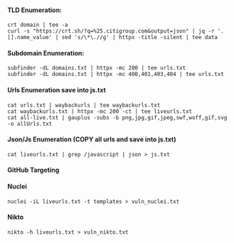 #### TLD Enumeration:
```
crt domain | tee -a
curl -s "https://crt.sh/?q=%25.citigroup.com&output=json" | jq -r '.[].name_value' | sed 's/\*\.//g' | httpx -title -silent | tee data
```
#### Subdomain Enumeration:
```
subfinder -dL domains.txt | httpx -mc 200 | tee urls.txt
subfinder -dL domains.txt | httpx -mc 400,401,403,404 | tee urls.txt
```
#### Urls Enumeration save into js.txt
```
cat urls.txt | waybackurls | tee waybackurls.txt
cat waybackurls.txt | httpx -mc 200 -ct | tee liveurls.txt
cat all-live.txt | gauplus -subs -b png,jpg,gif,jpeg,swf,woff,gif,svg -o allUrls.txt
```
#### Json/Js Enumeration (COPY all urls and save into js.txt)
```
cat liveurls.txt | grep /javascript | json > js.txt
```
#### GitHub Targeting


#### Nuclei
```
nuclei -iL liveurls.txt -t templates > vuln_nuclei.txt
```
#### Nikto
```
nikto -h liveurls.txt > vuln_nikto.txt
```

